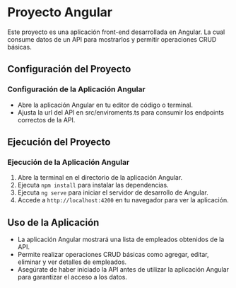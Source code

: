 # Proyecto Angular

Este proyecto es una aplicación front-end desarrollada en Angular. La cual consume datos de un API para mostrarlos y permitir operaciones CRUD básicas.

## Configuración del Proyecto

### Configuración de la Aplicación Angular

- Abre la aplicación Angular en tu editor de código o terminal.
- Ajusta la url del API en src/enviroments.ts para consumir los endpoints correctos de la API.

## Ejecución del Proyecto

### Ejecución de la Aplicación Angular

1. Abre la terminal en el directorio de la aplicación Angular.
2. Ejecuta `npm install` para instalar las dependencias.
3. Ejecuta `ng serve` para iniciar el servidor de desarrollo de Angular.
4. Accede a `http://localhost:4200` en tu navegador para ver la aplicación.

## Uso de la Aplicación

- La aplicación Angular mostrará una lista de empleados obtenidos de la API.
- Permite realizar operaciones CRUD básicas como agregar, editar, eliminar y ver detalles de empleados.
- Asegúrate de haber iniciado la API antes de utilizar la aplicación Angular para garantizar el acceso a los datos.
